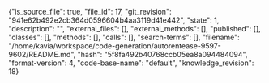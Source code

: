 {"is_source_file": true, "file_id": 17, "git_revision": "941e62b492e2cb364d0596604b4aa3119d41e442", "state": 1, "description": "", "external_files": [], "external_methods": [], "published": [], "classes": [], "methods": [], "calls": [], "search-terms": [], "filename": "/home/kavia/workspace/code-generation/autorentease-9597-9602/README.md", "hash": "5f8fa492b40768ccb05ea8a094484094", "format-version": 4, "code-base-name": "default", "knowledge_revision": 18}